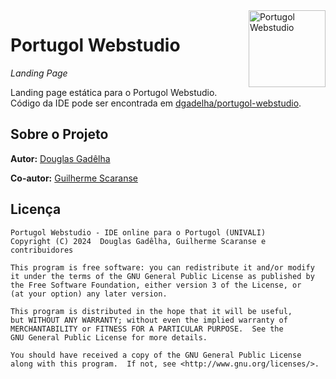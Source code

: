<img src="https://univali-lite.github.io/Portugol-Studio/img/logo.svg" width="123px" alt="Portugol Webstudio" align="right">

# Portugol Webstudio

*Landing Page*

Landing page estática para o Portugol Webstudio. Código da IDE pode ser encontrada em [dgadelha/portugol-webstudio](https://github.com/dgadelha/Portugol-Webstudio/).

## Sobre o Projeto

**Autor:** [Douglas Gadêlha](mailto:dgadelha@live.com)

**Co-autor:** [Guilherme Scaranse](mailto:guilherme.scaranse@ifba.edu.br)

## Licença
    Portugol Webstudio - IDE online para o Portugol (UNIVALI)
    Copyright (C) 2024  Douglas Gadêlha, Guilherme Scaranse e contribuidores

    This program is free software: you can redistribute it and/or modify
    it under the terms of the GNU General Public License as published by
    the Free Software Foundation, either version 3 of the License, or
    (at your option) any later version.

    This program is distributed in the hope that it will be useful,
    but WITHOUT ANY WARRANTY; without even the implied warranty of
    MERCHANTABILITY or FITNESS FOR A PARTICULAR PURPOSE.  See the
    GNU General Public License for more details.

    You should have received a copy of the GNU General Public License
    along with this program.  If not, see <http://www.gnu.org/licenses/>.
